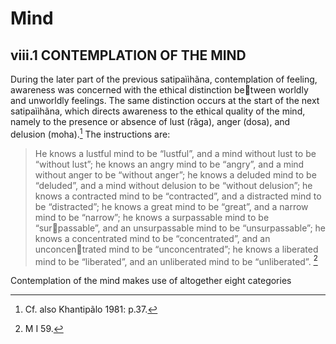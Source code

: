 # Mind
## viii.1 CONTEMPLATION OF THE MIND

During the later part of the previous satipaììhãna, contemplation of feeling, awareness was concerned with the ethical distinction between worldly and unworldly feelings. The same distinction occurs at the start of the next satipaììhãna, which directs awareness to the ethical quality of the mind, namely to the presence or absence of lust (rãga), anger (dosa), and delusion (moha).[^1] The instructions are:

>He knows a lustful mind to be “lustful”, and a mind without lust to be “without lust”; he knows an angry mind to be “angry”, and a mind without anger to be “without anger”; he knows a deluded mind to be “deluded”, and a mind without delusion to be “without delusion”; he knows a contracted mind to be “contracted”, and a distracted mind to be “distracted”; he knows a great mind to be “great”, and a narrow mind to be “narrow”; he knows a surpassable mind to be “surpassable”, and an unsurpassable mind to be “unsurpassable”; he knows a concentrated mind to be “concentrated”, and an unconcentrated mind to be “unconcentrated”; he knows a liberated mind to be “liberated”, and an unliberated mind to be “unliberated”. [^2]

Contemplation of the mind makes use of altogether eight categories

[^1]: Cf. also Khantipãlo 1981: p.37.
[^2]: M I 59.